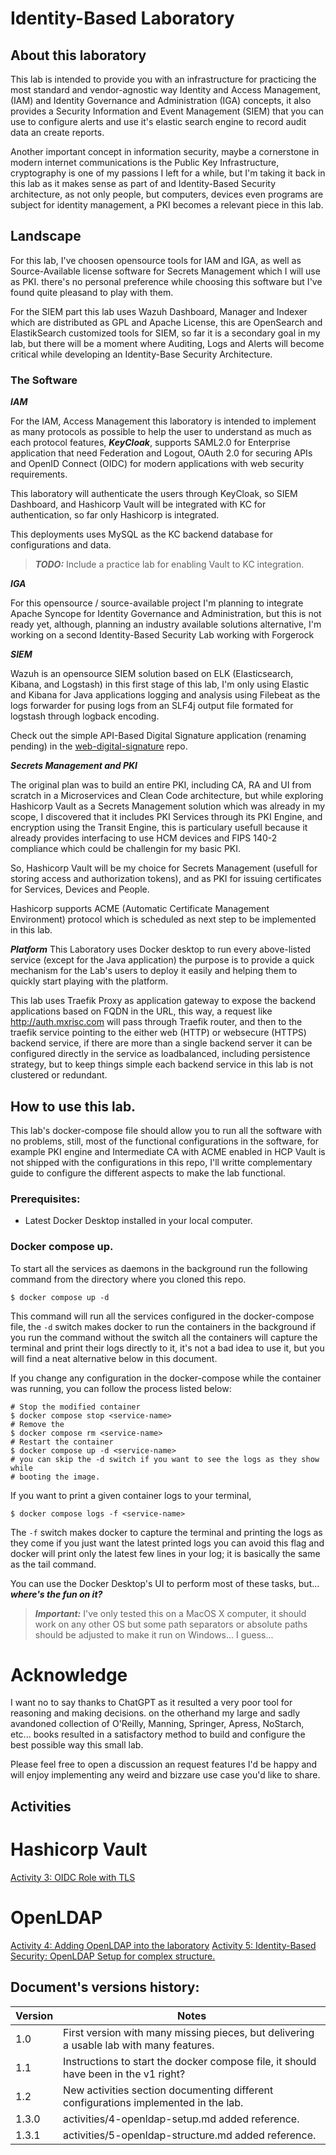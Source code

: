 # Identity-Based Laboratory

## About this laboratory

This lab is intended to provide you with an infrastructure for practicing the
most standard and vendor-agnostic way Identity and Access Management, (IAM) and
Identity Governance and Administration (IGA) concepts, it also provides a
Security Information and Event Management (SIEM) that you can use to configure
alerts and use it's elastic search engine to record audit data an create
reports.

Another important concept in information security, maybe a cornerstone in
modern internet communications is the Public Key Infrastructure, cryptography
is one of my passions I left for a while, but I'm taking it back in this lab as
it makes sense as part of and Identity-Based Security architecture, as not only
people, but computers, devices even programs are subject for identity
management, a PKI becomes a relevant piece in this lab.

## Landscape

For this lab, I've choosen opensource tools for IAM and IGA, as well as
Source-Available license software for Secrets Management which I will use as
PKI. there's no personal preference while choosing this software but I've found
quite pleasand to play with them.

For the SIEM part this lab uses Wazuh Dashboard, Manager and Indexer which are
distributed as GPL and Apache License, this are OpenSearch and ElastikSearch
customized tools for SIEM, so far it is a secondary goal in my lab, but there
will be a moment where Auditing, Logs and Alerts will become critical while
developing an Identity-Base Security Architecture.

### The Software

***IAM***

For the IAM, Access Management this laboratory is intended to implement as many
protocols as possible to help the user to understand as much as each protocol
features, ***KeyCloak***, supports SAML2.0 for Enterprise application that need
Federation and Logout, OAuth 2.0 for securing APIs and OpenID Connect (OIDC)
for modern applications with web security requirements.

This laboratory will authenticate the users through KeyCloak, so SIEM
Dashboard, and Hashicorp Vault will be integrated with KC for authentication,
so far only Hashicorp is integrated.

This deployments uses MySQL as the KC backend database for configurations and
data.

> ***TODO:*** Include a practice lab for enabling Vault to KC integration. 

***IGA***

For this opensource / source-available project I'm planning to integrate Apache
Syncope for Identity Governance and Administration, but this is not ready yet,
although, planning an industry available solutions alternative, I'm working on
a second Identity-Based Security Lab working with Forgerock

***SIEM***

Wazuh is an opensource SIEM solution based on ELK (Elasticsearch, Kibana, and
Logstash) in this first stage of this lab, I'm only using Elastic and Kibana
for Java applications logging and analysis using Filebeat as the logs forwarder
for pusing logs from an SLF4j output file formated for logstash through logback
encoding.

Check out the simple API-Based Digital Signature application (renaming pending)
in the
[web-digital-signature](https://github.com/elazaro/web-digital-signature.git)
repo.

***Secrets Management and PKI***

The original plan was to build an entire PKI, including CA, RA and UI from
scratch in a Microservices and Clean Code architecture, but while exploring
Hashicorp Vault as a Secrets Management solution which was already in my scope,
I discovered that it includes PKI Services through its PKI Engine, and
encryption using the Transit Engine, this is particulary usefull because it
already provides interfacing to use HCM devices and FIPS 140-2 compliance which
could be challengin for my basic PKI.

So, Hashicorp Vault will be my choice for Secrets Management (usefull for
storing access and authorization tokens), and as PKI for issuing certificates
for Services, Devices and People.

Hashicorp supports ACME (Automatic Certificate Management Environment) protocol
which is scheduled as next step to be implemented in this lab.

***Platform***
This Laboratory uses Docker desktop to run every above-listed service (except
for the Java application) the purpose is to provide a quick mechanism for the
Lab's users to deploy it easily and helping them to quickly start playing with
the platform.

This lab uses Traefik Proxy as application gateway to expose the backend
applications based on FQDN in the URL, this way, a request like
http://auth.mxrisc.com will pass through Traefik router, and then to the
traefik service pointing to the either web (HTTP) or websecure (HTTPS) backend
service, if there are more than a single backend server it can be configured
directly in the service as loadbalanced, including persistence strategy, but to
keep things simple each backend service in this lab is not clustered or
redundant.

## How to use this lab.

This lab's docker-compose file should allow you to run all the software with no
problems, still, most of the functional configurations in the software, for
example PKI engine and Intermediate CA with ACME enabled in HCP Vault is not
shipped with the configurations in this repo, I'll writte complementary guide
to configure the different aspects to make the lab functional.


### Prerequisites:

- Latest Docker Desktop installed in your local computer.

### Docker compose up.

To start all the services as daemons in the background run the following
command from the directory where you cloned this repo.

``` $ docker compose up -d ```

This command will run all the services configured in the docker-compose file,
the ```-d``` switch makes docker to run the containers in the background if you
run the command without the switch all the containers will capture the terminal
and print their logs directly to it, it's not a bad idea to use it, but you
will find a neat alternative below in this document.

If you change any configuration in the docker-compose while the container was
running, you can follow the process listed below:

```
# Stop the modified container
$ docker compose stop <service-name>
# Remove the 
$ docker compose rm <service-name>
# Restart the container
$ docker compose up -d <service-name>
# you can skip the -d switch if you want to see the logs as they show while
# booting the image.
```

If you want to print a given container logs to your terminal, 

```
$ docker compose logs -f <service-name>
```

The ```-f``` switch makes docker to capture the terminal and printing the logs
as they come if you just want the latest printed logs you can avoid this flag
and docker will print only the latest few lines in your log; it is basically
the same as the tail command.

You can use the Docker Desktop's UI to perform most of these tasks, but...
***where's the fun on it?***

>***Important:*** I've only tested this on a MacOS X computer, it should work on any other OS but some path separators or absolute paths should be adjusted to make it run on Windows... I guess...   

# Acknowledge
I want no to say thanks to ChatGPT as it resulted a very poor tool for
reasoning and making decisions. on the otherhand my large and sadly avandoned
collection of O'Reilly, Manning, Springer, Apress, NoStarch, etc... books
resulted in a satisfactory method to build and configure the best possible way
this small lab.

Please feel free to open a discussion an request features I'd be happy and will
enjoy implementing any weird and bizzare use case you'd like to share.

## Activities

# Hashicorp Vault

[Activity 3: OIDC Role with TLS](activities/3-vault-oidc-role-rw.md)

# OpenLDAP

[Activity 4: Adding OpenLDAP into the laboratory](activities/4-openldap-setup.md)
[Activity 5: Identity-Based Security: OpenLDAP Setup for complex structure.](activities/5-openldap-structure.md)

## Document's versions history:

| Version | Notes                                                                                   |
| ---     | ---                                                                                     |
| 1.0     | First version with many missing pieces, but delivering a usable lab with many features. |
| 1.1     | Instructions to start the docker compose file, it should have been in the v1 right?     |
| 1.2     | New activities section documenting different configurations implemented in the lab.     |
| 1.3.0   | activities/4-openldap-setup.md added reference.                                         |
| 1.3.1   | activities/5-openldap-structure.md added reference.                                     |


